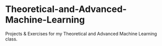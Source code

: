 # Theoretical-and-Advanced-Machine-Learning
Projects &amp; Exercises for my Theoretical and Advanced Machine Learning class. 
